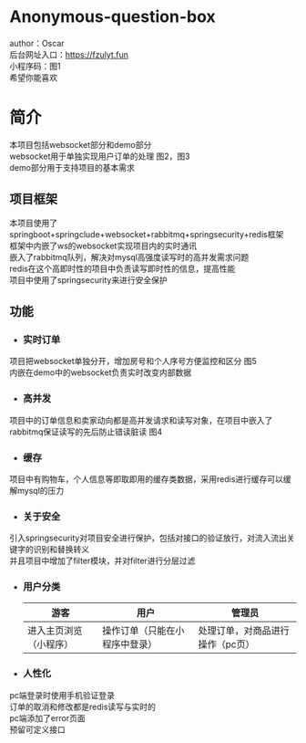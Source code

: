 # Anonymous-question-box 
author：Oscar  
后台网址入口：https://fzulyt.fun  
小程序码：图1   
希望你能喜欢  
# 简介 
本项目包括websocket部分和demo部分  
websocket用于单独实现用户订单的处理 图2，图3  
demo部分用于支持项目的基本需求  
## 项目框架 
本项目使用了springboot+springclude+websocket+rabbitmq+springsecurity+redis框架  
框架中内嵌了ws的websocket实现项目内的实时通讯  
嵌入了rabbitmq队列，解决对mysql高强度读写时的高并发需求问题  
redis在这个高即时性的项目中负责读写即时性的信息，提高性能  
项目中使用了springsecurity来进行安全保护 
## 功能  
 * ### 实时订单
 项目把websocket单独分开，增加房号和个人序号方便监控和区分 图5  
 内嵌在demo中的websocket负责实时改变内部数据  
 * ### 高并发
 项目中的订单信息和卖家动向都是高并发请求和读写对象，在项目中嵌入了rabbitmq保证读写的先后防止错读脏读 图4  
 * ### 缓存
 项目中有购物车，个人信息等即取即用的缓存类数据，采用redis进行缓存可以缓解mysql的压力  
 * ### 关于安全
 引入springsecurity对项目安全进行保护，包括对接口的验证放行，对流入流出关键字的识别和替换转义  
 并且项目中增加了filter模块，并对filter进行分层过滤  
 * ### 用户分类
   游客|用户|管理员
   ---- | ----- | ------ 
   进入主页浏览（小程序）|操作订单（只能在小程序中登录）|处理订单，对商品进行操作（pc页）
 * ### 人性化  
 pc端登录时使用手机验证登录  
 订单的取消和修改都是redis读写与实时的  
 pc端添加了error页面  
 预留可定义接口  
 
